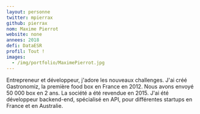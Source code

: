 ```yaml
---
layout: personne
twitter: mpierrax
github: pierrax
nom: Maxime Pierrot
website: none
annees: 2018
defi: DataESR
profil: Tout !
images:
  - /img/portfolio/MaximePierrot.jpg
---
```


Entrepreneur et développeur, j'adore les nouveaux challenges. J'ai
créé Gastronomiz, la première food box en France en 2012. Nous avons
envoyé 50 000 box en 2 ans. La société a été revendue en 2015. J'ai
été développeur backend-end, spécialisé en API, pour différentes
startups en France et en Australie.
